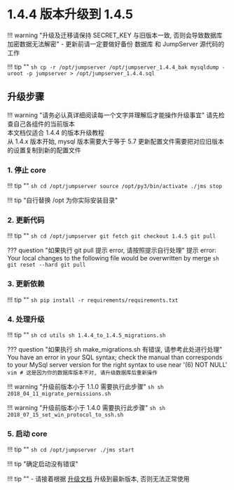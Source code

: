 # 1.4.4 版本升级到 1.4.5

!!! warning "升级及迁移请保持 SECRET_KEY 与旧版本一致, 否则会导致数据库加密数据无法解密"
    - 更新前请一定要做好备份 数据库 和 JumpServer 源代码的工作

!!! tip ""
    ```sh
    cp -r /opt/jumpserver /opt/jumpserver_1.4.4_bak
    mysqldump -uroot -p jumpserver > /opt/jumpserver_1.4.4.sql
    ```

## 升级步骤

!!! warning "请务必认真详细阅读每一个文字并理解后才能操作升级事宜"
    请先检查自己各组件的当前版本  
    本文档仅适合 1.4.4 的版本升级教程  
    从 1.4.x 版本开始, mysql 版本需要大于等于 5.7
    更新配置文件需要把对应旧版本的设置复制到新的配置文件

### 1. 停止 core

!!! tip ""
    ```sh
    cd /opt/jumpserver
    source /opt/py3/bin/activate
    ./jms stop
    ```

!!! tip "自行替换 /opt 为你实际安装目录"

### 2. 更新代码

!!! tip ""
    ```sh
    cd /opt/jumpserver
    git fetch
    git checkout 1.4.5
    git pull
    ```

??? question "如果执行 git pull 提示 error, 请按照提示自行处理"
    提示 error: Your local changes to the following file would be overwritten by merge
    ```sh
    git reset --hard
    git pull
    ```

### 3. 更新依赖

!!! tip ""
    ```sh
    pip install -r requirements/requirements.txt
    ```

### 4. 处理升级

!!! tip ""
    ```sh
    cd utils
    sh 1.4.4_to_1.4.5_migrations.sh
    ```

??? question "如果执行 sh make_migrations.sh 有错误, 请参考此处进行处理"
    You have an error in your SQL syntax; check the manual than corresponds to your MySql server version for the right syntax to use near '(6) NOT NULL'
    ```vim
    # 这是因为你的数据库版本不对, 请升级数据库后重新操作
    ```

!!! warning "升级前版本小于 1.1.0 需要执行此步骤"
    ```sh
    sh 2018_04_11_migrate_permissions.sh
    ```

!!! warning "升级前版本小于 1.4.0 需要执行此步骤"
    ```sh
    sh 2018_07_15_set_win_protocol_to_ssh.sh
    ```

### 5. 启动 core

!!! tip ""
    ```sh
    cd /opt/jumpserver
    ./jms start
    ```

!!! tip "确定启动没有错误"

!!! tip ""
    - 请接着根据 [升级文档](upgrade.md) 升级到最新版本, 否则无法正常使用
